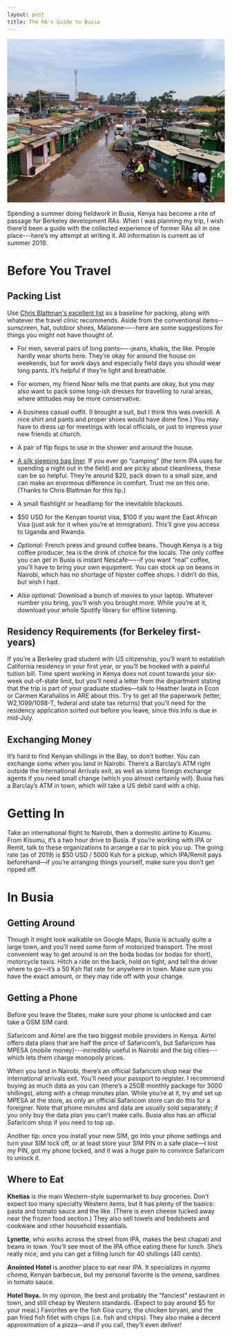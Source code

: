 ```yaml
---
layout: post
title: The RA's Guide to Busia
---
```


![Downtown Busia ater a rainy day.](/assets/busia_guide/downtown_busia.jpeg)

Spending a summer doing fieldwork in Busia, Kenya has become a rite of passage for Berkeley development RAs. When I was planning my trip, I wish there’d been a guide with the collected experience of former RAs all in one place---here’s my attempt at writing it. All information is current as of summer 2019.

# Before You Travel

## Packing List

Use [Chris Blattman's excellent list](https://chrisblattman.com/2009/04/21/field-work-in-the-tropics/) as a baseline for packing, along with whatever the travel clinic recommends. Aside from the conventional items--sunscreen, hat, outdoor shoes, Malarone—--here are some suggestions for things you might not have thought of.

* For men, several pairs of long pants—--jeans, khakis, the like. People hardly wear shorts here. They’re okay for around the house on weekends, but for work days and especially field days you should wear long pants. It’s helpful if they’re light and breathable.

* For women, my friend Noor tells me that pants are okay, but you may also want to pack some long-ish dresses for travelling to rural areas, where attitudes may be more conservative.

* A business casual outfit. (I brought a suit, but I think this was overkill. A nice shirt and pants and proper shoes would have done fine.) You may have to dress up for meetings with local officials, or just to impress your new friends at church.

* A pair of flip flops to use in the shower and around the house.

* [A silk sleeping bag liner](https://www.amazon.com/Friendly-Swede-Travel-Camping-Sleeping/dp/B016BUI130/ref=sr_1_5?keywords=sleeping+bag+liner&qid=1564141948&s=gateway&sr=8-5). If you ever go “camping” (the term IPA uses for spending a night out in the field) and are picky about cleanliness, these can be so helpful. They’re around $20, pack down to a small size, and can make an enormous difference in comfort. Trust me on this one. (Thanks to Chris Blattman for this tip.)

* A small flashlight or headlamp for the inevitable blackouts.

* $50 USD for the Kenyan tourist visa, $100 if you want the East African Visa (just ask for it when you’re at immigration). This’ll give you access to Uganda and Rwanda.

* _Optional:_ French press and ground coffee beans. Though Kenya is a big coffee producer, tea is the drink of choice for the locals. The only coffee you can get in Busia is instant Nescafe—--if you want “real” coffee, you’ll have to bring your own equipment. You can stock up on beans in Nairobi, which has no shortage of hipster coffee shops. I didn’t do this, but wish I had.

* _Also optional:_ Download a bunch of movies to your laptop. Whatever number you bring, you’ll wish you brought more. While you’re at it, download your whole Spotify library for offline listening.

## Residency Requirements (for Berkeley first-years)

If you’re a Berkeley grad student with US citizenship, you’ll want to establish California residency in your first year, or you’ll be hooked with a painful tuition bill. Time spent working in Kenya does not count towards your six-week out-of-state limit, but you’ll need a letter from the department stating that the trip is part of your graduate studies—talk to Heather Iwata in Econ or Carmen Karahalios in ARE about this. Try to get all the paperwork (letter, W2,1099/1098-T, federal and state tax returns) that you’ll need for the residency application sorted out before you leave, since this info is due in mid-July.

## Exchanging Money

It’s hard to find Kenyan shillings in the Bay, so don’t bother. You can exchange some when you land in Nairobi. There’s a Barclay’s ATM right outside the International Arrivals exit, as well as some foreign exchange agents if you need small change (which you almost certainly will). Busia has a Barclay’s ATM in town, which will take a US debit card with a chip.

# Getting In

Take an international flight to Nairobi, then a domestic airline to Kisumu. From Kisumu, it’s a two hour drive to Busia. If you’re working with IPA or Remit, talk to these organizations to arrange a car to pick you up. The going rate (as of 2019) is $50 USD / 5000 Ksh for a pickup, which IPA/Remit pays beforehand—if you’re arranging things yourself, make sure you don’t get ripped off.

# In Busia

## Getting Around

Though it might look walkable on Google Maps, Busia is actually quite a large town, and you’ll need some form of motorized transport. The most convenient way to get around is on the boda bodas (or bodas for short), motorcycle taxis. Hitch a ride on the back, hold on tight, and tell the driver where to go—it’s a 50 Ksh flat rate for anywhere in town. Make sure you have the exact amount, or they may ride off with your change.

## Getting a Phone

Before you leave the States, make sure your phone is unlocked and can take a GSM SIM card.

Safaricom and Airtel are the two biggest mobile providers in Kenya. Airtel offers data plans that are half the price of Safaricom’s, but Safaricom has MPESA (mobile money)---incredibly useful in Nairobi and the big cities---which lets them charge monopoly prices. 

When you land in Nairobi, there’s an official Safaricom shop near the international arrivals exit. You’ll need your passport to register. I recommend buying as much data as you can (there’s a 25GB monthly package for 3000 shillings), along with a cheap minutes plan. While you’re at it, try and set up MPESA at the store, as only an official Safaricom store can do this for a foreigner. Note that phone minutes and data are usually sold separately; if you only buy the data plan you can’t make calls. Busia also has an official Safaricom shop if you need to top up.

Another tip: once you install your new SIM, go into your phone settings and turn your SIM lock off, or at least store your SIM PIN in a safe place—I lost my PIN, got my phone locked, and it was a huge pain to convince Safaricom to unlock it.

## Where to Eat

__Khetias__ is the main Western-style supermarket to buy groceries. Don’t expect too many specialty Western items, but it has plenty of the basics: pasta and tomato sauce and the like. (There is even cheese tucked away near the frozen food section.) They also sell towels and bedsheets and cookware and other household essentials.

__Lynette__, who works across the street from IPA, makes the best chapati and beans in town. You’ll see most of the IPA office eating there for lunch. She’s really nice, and you can get a filling lunch for 40 shillings (40 cents).

__Anointed Hotel__ is another place to eat near IPA. It specializes in _nyama choma_, Kenyan barbecue, but my personal favorite is the _omena_, sardines in tomato sauce.

__Hotel Itoya.__ In my opinion, the best and probably the “fanciest” restaurant in town, and still cheap by Western standards. (Expect to pay around $5 for your meal.) Favorites are the fish Goa curry, the chicken biryani, and the pan fried fish fillet with chips (i.e. fish and chips). They also make a decent approximation of a pizza—and if you call, they’ll even deliver!
